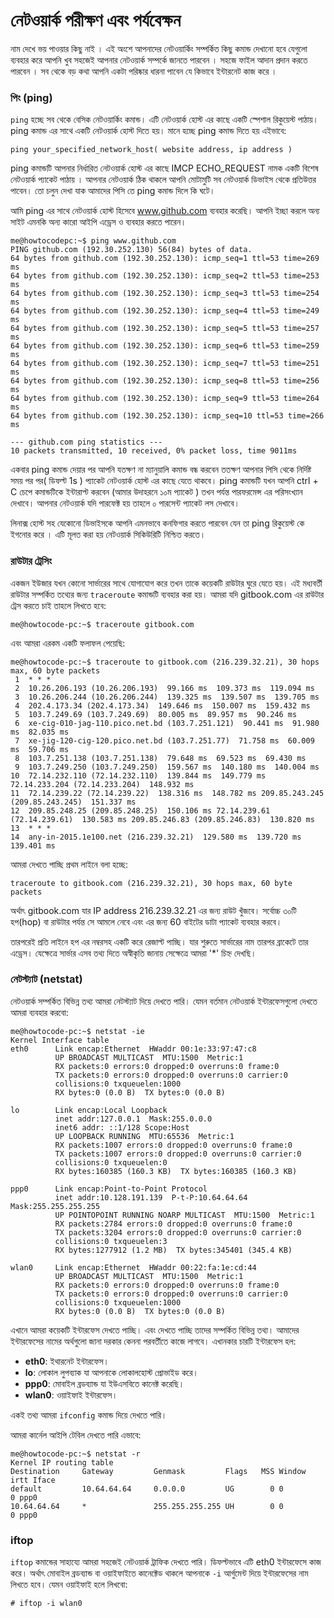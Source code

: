 # নেটওয়ার্ক পরীক্ষণ এবং পর্যবেক্ষন 

নাম দেখে ভয় পাওয়ার কিছু নাই । এই অংশে আপনাদের নেটওয়ার্কিং সম্পর্কিত কিছু কমান্ড দেখানো হবে যেগুলো ব্যবহার করে আপনি খুব সহজেই আপনার নেটওয়ার্ক সম্পর্কে জানতে পারবেন । সহজে ফাইল আদান প্রদান করতে পারবেন । সব থেকে বড় কথা আপনি একটা পরিষ্কার ধারনা পাবেন যে কিভাবে ইন্টারনেট কাজ করে । 

### পিং (ping)

`ping` হচ্ছে সব থেকে বেসিক নেটওয়ার্কিং কমান্ড। এটি নেটওয়ার্ক হোস্ট এর কাছে একটি স্পেশাল রিকুয়েস্ট পাঠায়। ping কমান্ড এর সাথে একটি নেটওয়ার্ক হোস্ট দিতে হয়। মানে হচ্ছে ping কমান্ড দিতে হয় এইভাবে: 

```
ping your_specified_network_host( website address, ip address ) 
``` 

ping কমান্ডটি আপনার নির্ধারিত নেটওয়ার্ক হোস্ট এর কাছে IMCP ECHO_REQUEST নামক একটি বিশেষ নেটওয়ার্ক প্যাকেট পাঠায় । আপনার নেটওয়ার্ক ঠিক থাকলে আপনি মোটামুটি সব নেটওয়ার্ক ডিভাইস থেকে প্রতিউত্তর পাবেন। তো চলুন দেখা যাক আমাদের পিসি তে ping কমান্ড দিলে কি ঘটে।

আমি ping এর সাথে নেটওয়ার্ক হোস্ট হিসেবে www.github.com ব্যবহার করেছি। আপনি ইচ্ছা করলে অন্য সাইট এমনকি অন্য কারো আইপি এড্রেস ও ব্যবহার করতে পারেন।

``` 
me@howtocodepc:~$ ping www.github.com
PING github.com (192.30.252.130) 56(84) bytes of data.
64 bytes from github.com (192.30.252.130): icmp_seq=1 ttl=53 time=269 ms
64 bytes from github.com (192.30.252.130): icmp_seq=2 ttl=53 time=253 ms
64 bytes from github.com (192.30.252.130): icmp_seq=3 ttl=53 time=254 ms
64 bytes from github.com (192.30.252.130): icmp_seq=4 ttl=53 time=249 ms
64 bytes from github.com (192.30.252.130): icmp_seq=5 ttl=53 time=257 ms
64 bytes from github.com (192.30.252.130): icmp_seq=6 ttl=53 time=259 ms
64 bytes from github.com (192.30.252.130): icmp_seq=7 ttl=53 time=251 ms
64 bytes from github.com (192.30.252.130): icmp_seq=8 ttl=53 time=256 ms
64 bytes from github.com (192.30.252.130): icmp_seq=9 ttl=53 time=264 ms
64 bytes from github.com (192.30.252.130): icmp_seq=10 ttl=53 time=266 ms

--- github.com ping statistics ---
10 packets transmitted, 10 received, 0% packet loss, time 9011ms 
``` 
একবার ping কমান্ড দেয়ার পর আপনি যতক্ষণ না ম্যানুয়ালি কমান্ড বন্ধ করবেন ততক্ষণ আপনার পিসি থেকে নির্দিষ্ট সময় পর পর( ডিফল্ট 1s ) প্যাকেট নেটওয়ার্ক হোস্ট এর কাছে যেতে থাকবে। ping কমান্ডটি যখন আপনি  ctrl + C  চেপে কমান্ডটিকে ইন্টারাপ্ট করবেন (আমার উদাহরনে ১০ম প্যাকেট )  তখন পর্যন্ত পারফরমেন্স এর পরিসংখ্যান দেখাবে। আপনার নেটওয়ার্ক যদি পারফেক্ট হয় তাহলে ০ পারসেন্ট প্যাকেট লস দেখাবে। 

লিনাক্স হোস্ট সহ যেকোনো ডিভাইসকে আপনি এমনভাবে কনফিগার করতে পারবেন যেন তা ping রিকুয়েস্ট কে ইগনোর করে । এটি মূলত করা হয় নেটওয়ার্ক সিকিউরিটি নিশ্চিত করতে।

### রাউটার ট্রেসিং

একজন ইউজার যখন কোনো সার্ভারের সাথে যোগাযোগ করে তখন তাকে কয়েকটি রাউটার ঘুরে যেতে হয়। এই মধ্যবর্তী রাউটার সম্পর্কিত তথ্যের জন্য `traceroute` কমান্ডটি ব্যবহার করা হয়। আমরা যদি gitbook.com এর রাউটার ট্রেস করতে চাই তাহলে লিখতে হবে:

```
me@howtocode-pc:~$ traceroute gitbook.com
```
এবং আমরা এরকম একটি ফলাফল পেয়েছি:

```
me@howtocode-pc:~$ traceroute to gitbook.com (216.239.32.21), 30 hops max, 60 byte packets
 1  * * *
 2  10.26.206.193 (10.26.206.193)  99.166 ms  109.373 ms  119.094 ms
 3  10.26.206.244 (10.26.206.244)  139.325 ms  139.507 ms  139.705 ms
 4  202.4.173.34 (202.4.173.34)  149.646 ms  150.007 ms  159.432 ms
 5  103.7.249.69 (103.7.249.69)  80.005 ms  89.957 ms  90.246 ms
 6  xe-cig-010-jag-110.pico.net.bd (103.7.251.121)  90.441 ms  91.980 ms  82.035 ms
 7  xe-jig-120-cig-120.pico.net.bd (103.7.251.77)  71.758 ms  60.009 ms  59.706 ms
 8  103.7.251.138 (103.7.251.138)  79.648 ms  69.523 ms  69.430 ms
 9  103.7.249.250 (103.7.249.250)  159.567 ms  140.180 ms  140.004 ms
10  72.14.232.110 (72.14.232.110)  139.844 ms  149.779 ms 72.14.233.204 (72.14.233.204)  148.932 ms
11  72.14.239.22 (72.14.239.22)  138.316 ms  148.782 ms 209.85.243.245 (209.85.243.245)  151.337 ms
12  209.85.248.25 (209.85.248.25)  150.106 ms 72.14.239.61 (72.14.239.61)  130.583 ms 209.85.246.83 (209.85.246.83)  130.820 ms
13  * * *
14  any-in-2015.1e100.net (216.239.32.21)  129.580 ms  139.720 ms  139.401 ms
```

আমরা দেখতে পাচ্ছি প্রথম লাইনে বলা হচ্ছে:

```
traceroute to gitbook.com (216.239.32.21), 30 hops max, 60 byte packets
```

অর্থাৎ gitbook.com যার IP address 216.239.32.21 এর জন্য রাউট খুঁজবে। সর্বোচ্চ ৩০টি হপ(hop) বা রাউটার পর্যন্ত সে আমলে নেবে এবং এর জন্য 60 বাইটের ডাটা প্যাকেট ব্যবহার করবে।

তারপরেই প্রতি লাইনে হপ এর নম্বরসহ একটি করে রেজাল্ট পাচ্ছি। যার শুরুতে সার্ভারের নাম তারপর ব্রাকেটে তার এড্রেস। যেক্ষেত্রে সার্ভার এসব তথ্য দিতে অস্বীকৃতি জানায় সেক্ষেত্রে আমরা '\*' চিহ্ন দেখছি।

### নেটস্ট্যাট (netstat)

নেটওয়ার্ক সম্পর্কিত বিভিন্ন তথ্য আমরা নেটস্ট্যাট দিয়ে দেখতে পারি। যেমন বর্তমান নেটওয়ার্ক ইন্টারফেসগুলো দেখতে আমরা ব্যবহার করবো:

```
me@howtocode-pc:~$ netstat -ie                                                                     
Kernel Interface table
eth0      Link encap:Ethernet  HWaddr 00:1e:33:97:47:c8  
          UP BROADCAST MULTICAST  MTU:1500  Metric:1
          RX packets:0 errors:0 dropped:0 overruns:0 frame:0
          TX packets:0 errors:0 dropped:0 overruns:0 carrier:0
          collisions:0 txqueuelen:1000 
          RX bytes:0 (0.0 B)  TX bytes:0 (0.0 B)

lo        Link encap:Local Loopback  
          inet addr:127.0.0.1  Mask:255.0.0.0
          inet6 addr: ::1/128 Scope:Host
          UP LOOPBACK RUNNING  MTU:65536  Metric:1
          RX packets:1007 errors:0 dropped:0 overruns:0 frame:0
          TX packets:1007 errors:0 dropped:0 overruns:0 carrier:0
          collisions:0 txqueuelen:0 
          RX bytes:160385 (160.3 KB)  TX bytes:160385 (160.3 KB)

ppp0      Link encap:Point-to-Point Protocol  
          inet addr:10.128.191.139  P-t-P:10.64.64.64  Mask:255.255.255.255
          UP POINTOPOINT RUNNING NOARP MULTICAST  MTU:1500  Metric:1
          RX packets:2784 errors:0 dropped:0 overruns:0 frame:0
          TX packets:3204 errors:0 dropped:0 overruns:0 carrier:0
          collisions:0 txqueuelen:3 
          RX bytes:1277912 (1.2 MB)  TX bytes:345401 (345.4 KB)

wlan0     Link encap:Ethernet  HWaddr 00:22:fa:1e:cd:44  
          UP BROADCAST MULTICAST  MTU:1500  Metric:1
          RX packets:0 errors:0 dropped:0 overruns:0 frame:0
          TX packets:0 errors:0 dropped:0 overruns:0 carrier:0
          collisions:0 txqueuelen:1000 
          RX bytes:0 (0.0 B)  TX bytes:0 (0.0 B)
```

এখানে আমরা কয়েকটি ইন্টারফেস দেখতে পাচ্ছি। এবং দেখতে পাচ্ছি তাদের সম্পর্কিত বিভিন্ন তথ্য। আমাদের ইন্টারফেসের নামের অর্থগুলো জানা দরকার কেননা পরবর্তীতে কাজে লাগবে। এখানকার চারটি ইন্টারফেস হল:

*  **eth0**: ইথারনেট ইন্টারফেস।
*  **lo**: লোকাল লুপব্যাক যা আপনাকে লোকালহোস্ট প্রোভাইড করে।
*  **ppp0**: মোবাইল ব্রডব্যান্ড যা ইউএসবিতে কানেক্ট করেছি।
*  **wlan0**: ওয়াইফাই ইন্টারফেস।

একই তথ্য আমরা `ifconfig` কমান্ড দিয়ে দেখতে পারি।

আমরা কার্নেল আইপি টেবিল দেখতে পারি এভাবে:

```
me@howtocode-pc:~$ netstat -r
Kernel IP routing table
Destination     Gateway         Genmask         Flags   MSS Window  irtt Iface
default         10.64.64.64     0.0.0.0         UG        0 0          0 ppp0
10.64.64.64     *               255.255.255.255 UH        0 0          0 ppp0
```
### iftop

`iftop` কমান্ডের সাহায্যে আমরা সহজেই নেটওয়ার্ক ট্রাফিক দেখতে পারি। ডিফল্টভাবে এটি eth0 ইন্টারফেসে কাজ করে। অর্থাৎ মোবাইল ব্রডব্যান্ড বা ওয়াইফাইতে কানেক্টেড থাকলে আপনাকে `-i` আর্গুমেন্ট দিয়ে ইন্টারফেসের নাম লিখতে হবে। যেমন ওয়াইফাই হলে লিখবো:

```
# iftop -i wlan0
```